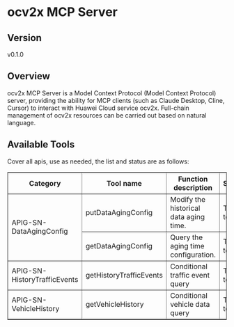 # ocv2x MCP Server


## Version
v0.1.0

## Overview

ocv2x MCP Server is a Model Context Protocol (Model Context Protocol) server, providing the ability for MCP clients (such as Claude Desktop, Cline, Cursor) to interact with Huawei Cloud service ocv2x. Full-chain management of ocv2x resources can be carried out based on natural language.

## Available Tools
Cover all apis, use as needed, the list and status are as follows:

<html> 
<head></head> 
<body> 
<table border="1" cellspacing="0" cellpadding="5"> 
<tbody> 
<tr> 
<th>Category</th> 
<th>Tool name</th> 
<th>Function description</th> 
<th>Status</th> 
</tr> 
<tr> 
<td rowspan="2">APIG-SN-DataAgingConfig</td> <td>putDataAgingConfig</td>
<td>Modify the historical data aging time. </td>
<td>To be tested</td>
</tr>
<tr>
<td>getDataAgingConfig</td>
<td>Query the aging time configuration. </td>
<td>To be tested</td>
</tr>
<tr>
<td rowspan="1">APIG-SN-HistoryTrafficEvents</td>
<td>getHistoryTrafficEvents</td>
<td>Conditional traffic event query</td>
<td>To be tested</td>
</tr>
<tr>
<td rowspan="1">APIG-SN-VehicleHistory</td>
<td>getVehicleHistory</td>
<td>Conditional vehicle data query</td>
<td>To be tested</td>
</tr>
</tbody>
</table>
</body>
</html>